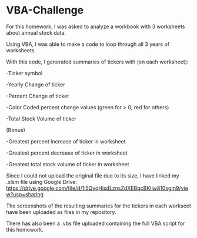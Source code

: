 # VBA-Challenge

For this homework, I was asked to analyze a workbook with 3 worksheets about annual stock data. 

Using VBA, I was able to make a code to loop through all 3 years of worksheets. 

With this code, I generated summaries of tickers with (on each worksheet):

-Ticker symbol

-Yearly Change of ticker

-Percent Change of ticker

-Color Coded percent change values (green for > 0, red for others)

-Total Stock Volume of ticker


(Bonus)

-Greatest percent increase of ticker in worksheet

-Greatest percent decrease of ticker in worksheet

-Greatest total stock volume of ticker in worksheet


Since I could not upload the original file due to its size, I have linked my .xlsm file using Google Drive: 
https://drive.google.com/file/d/1i5QyqHixdLznsZdXEBqcBKIiw810sgm9/view?usp=sharing


The screenshots of the resulting summaries for the tickers in each workseet have been uploaded as files in my repository.

There has also been a .vbs file uploaded containing the full VBA script for this homework.
